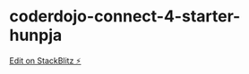 # coderdojo-connect-4-starter-hunpja

[Edit on StackBlitz ⚡️](https://stackblitz.com/edit/coderdojo-connect-4-starter-hunpja)